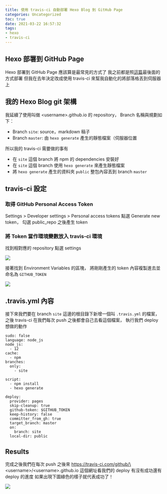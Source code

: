 ```yaml
---
title: 使用 travis-ci 自動部署 Hexo Blog 到 GitHub Page
categories: Uncategorized
toc: true
date: 2021-03-22 16:57:32
tags:
- hexo
- travis-ci
---
```


## Hexo 部署到 GitHub Page

Hexo 部署到 GitHub Page 應該算是最常見的方式了
我之前都是照[這篇](https://medium.com/@bebebobohaha/%E4%BD%BF%E7%94%A8-hexo-gitpage-%E6%90%AD%E5%BB%BA%E5%80%8B%E4%BA%BA-blog-5c6ed52f23db)最後面的方式部署
但我在去年決定改成使用 travis-ci 來幫我自動化的將部落格丟到伺服器上

## 我的 Hexo Blog git 架構

我延續了使用叫做 \<username\>.github.io 的 repository，
Branch 名稱與規劃如下：
- Branch `site`: source，markdown 稿子
- Branch `master`: 由 `hexo generate` 產生的靜態檔案（伺服器位置

<!-- more -->

所以我的 travis-ci 需要做的事有
- 在 `site` 這個 branch 將 npm 的 dependencies 安裝好
- 在 `site` 這個 branch 使用 `hexo generate` 來產生靜態檔案
- 將 `hexo generate` 產生的資料夾 `public` 整包內容丟到 branch `master`

## travis-ci 設定

### 取得 GitHub Personal Access Token

Settings \> Developer settings \> Personal access tokens 點選 Generate new token，
勾選 public\_repo 之後產生 token

### 將 Token 當作環境變數放入 travis-ci 環境

找到相對應的 repository 點選 settings

![](https://i.imgur.com/19OaghG.png)

接著找到 Environment Variables 的區塊，
將剛剛產生的 token 內容複製進去並命名為 `GITHUB_TOKEN`

![](https://i.imgur.com/tTInsPD.png)

## .travis.yml 內容

接下來我們要在 branch `site` 這邊的根目錄下新增一個叫 `.travis.yml` 的檔案，
之後 travis-ci 在我們每次 push 之後都會自己去看這個檔案，
執行我們 deploy 想做的動作

```
sudo: false
language: node_js
node_js:
  - 12
cache:
  - npm
branches:
  only:
    - site

script:
  - npm install
  - hexo generate

deploy:
  provider: pages
  skip-cleanup: true
  github-token: $GITHUB_TOKEN
  keep-history: false
  committer_from_gh: true
  target_branch: master
  on:
    branch: site
  local-dir: public
```

## Results

完成之後我們在每次 push 之後來 https://travis-ci.com/github/\<username\>/\<username\>.github.io
這個網址看我們的 deploy 有沒有成功還有 deploy 的進度
如果出現下圖綠色的樣子就代表成功了！

![](https://i.imgur.com/LBejbmj.png)
